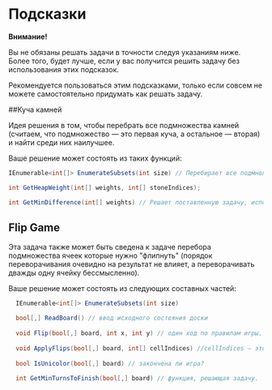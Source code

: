 # Подсказки

**Внимание!** 

Вы не обязаны решать задачи в точности следуя указаниям ниже.
Более того, будет лучше, если у вас получится решить задачу без использования этих подсказок.

Рекомендуется пользоваться этим подсказками, только если совсем не можете самостоятельно придумать как решать задачу.



##Куча камней

Идея решения в том, чтобы перебрать все подмножества камней
(считаем, что подмножество — это первая куча, а остальное — вторая) 
и найти среди них наилучшее.

Ваше решение может состоять из таких функций:

```csharp
IEnumerable<int[]> EnumerateSubsets(int size) // Перебирает все подмножества множества размера size

int GetHeapWeight(int[] weights, int[] stoneIndices);

int GetMinDifference(int[] weights) // Решает поставленную задачу, используя описанные выше функции

```


## Flip Game

Эта задача также может быть сведена к задаче перебора подмножества ячеек которые нужно "флипнуть" 
(порядок переворачивания очевидно на результат не влияет, а переворачивать дважды одну ячейку бессмысленно). 


Ваше решение может состоять из следующих составных частей:
```csharp
  IEnumerable<int[]> EnumerateSubsets(int size)

  bool[,] ReadBoard() // ввод исходного состояния доски
  
  void Flip(bool[,] board, int x, int y) // один ход по правилам игры.
  
  void ApplyFlips(bool[,] board, int[] cellIndices) //cellIndices — это в точности одно из подмножеств.
  
  bool IsUnicolor(bool[,] board) // закончена ли игра?
  
  int GetMinTurnsToFinish(bool[,] board) // функция, решающая задачу.

```
